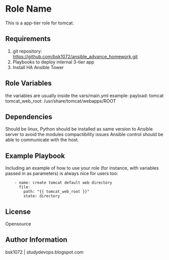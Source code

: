 Role Name
=========

This is a app-tier role for tomcat.

Requirements
------------

1) git repository: https://github.com/bsk1072/ansible_advance_homework.git
2) Playbooks to deploy internal 3-tier app
3) Install HA Ansible Tower

Role Variables
--------------

the variables are usually inside the vars/main.yml
example: 
    payload:          tomcat
    tomcat_web_root:  /usr/share/tomcat/webapps/ROOT

Dependencies
------------

Should be linux, Python should be installed as same version to Ansible server to avoid the modules compactibility issues
Ansible control should be able to communicate with the host.


Example Playbook
----------------

Including an example of how to use your role (for instance, with variables passed in as parameters) is always nice for users too:

        - name: create tomcat default web directory
          file:
            path: "{{ tomcat_web_root }}"
            state: directory

License
-------

Opensource

Author Information
------------------

bsk1072 | studydevops.blogspot.com
